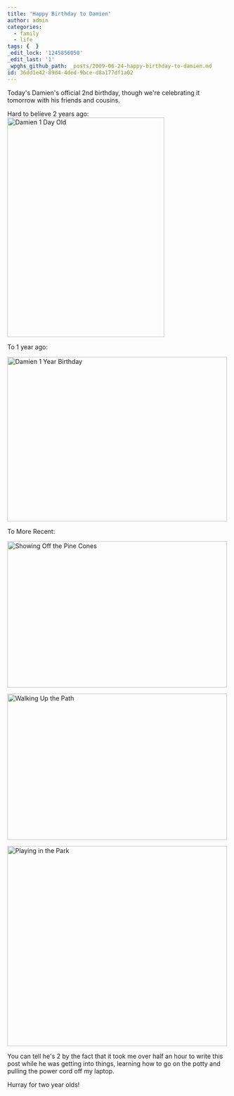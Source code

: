 ```yaml
---
title: 'Happy Birthday to Damien'
author: admin
categories:
  - family
  - life
tags: {  }
_edit_lock: '1245856050'
_edit_last: '1'
_wpghs_github_path: _posts/2009-06-24-happy-birthday-to-damien.md
id: 36dd1e42-89d4-4ded-9bce-d8a177df1a02
---
```

<p>Today's Damien's official 2nd birthday, though we're celebrating it tomorrow with his friends and cousins.</p>
<p>Hard to believe 2 years ago:<br />
<img src="https://chrisenns.com/wp-content/uploads/2009/06/628147694_d7a16006631.jpg" alt="Damien 1 Day Old" title="Damien 1 Day Old" width="357" height="500" class="aligncenter size-full wp-image-1717" /></p>
<p>To 1 year ago:</p>
<p><img src="https://chrisenns.com/wp-content/uploads/2009/06/2619304025_b2733df1e51.jpg" alt="Damien 1 Year Birthday" title="Damien 1 Year Birthday" width="500" height="375" class="aligncenter size-full wp-image-1718" /></p>
<p>To More Recent:</p>
<p><img src="https://chrisenns.com/wp-content/uploads/2009/06/3491296733_1d809415391.jpg" alt="Showing Off the Pine Cones" title="Showing Off the Pine Cones" width="500" height="333" class="aligncenter size-full wp-image-1719" /></p>
<p><img src="https://chrisenns.com/wp-content/uploads/2009/06/3492110188_2fb51e0d9e1.jpg" alt="Walking Up the Path" title="Walking Up the Path" width="500" height="333" class="aligncenter size-full wp-image-1720" /></p>
<p><img src="https://chrisenns.com/wp-content/uploads/2009/06/3494376987_f6a646ba581.jpg" alt="Playing in the Park" title="Playing in the Park" width="500" height="456" class="aligncenter size-full wp-image-1721" /></p>
<p>You can tell he's 2 by the fact that it took me over half an hour to write this post while he was getting into things, learning how to go on the potty and pulling the power cord off my laptop.</p>
<p>Hurray for two year olds!</p>
